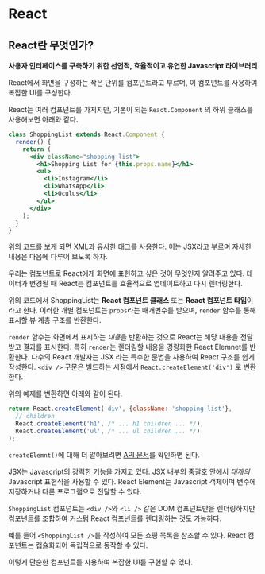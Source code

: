 # React

## React란 무엇인가?

**사용자 인터페이스를 구축하기 위한 선언적, 효율적이고 유연한 Javascript 라이브러리**

React에서 화면을 구성하는 작은 단위를 컴포넌트라고 부르며, 이 컴포넌트를 사용하여 복잡한 UI를 구성한다.

React는 여러 컴포넌트를 가지지만, 기본이 되는 `React.Component` 의 하위 클래스를 사용해보면 아래와 같다.

```jsx
class ShoppingList extends React.Component {
  render() {
    return (
      <div className="shopping-list">
        <h1>Shopping List for {this.props.name}</h1>
        <ul>
          <li>Instagram</li>
          <li>WhatsApp</li>
          <li>Oculus</li>
        </ul>
      </div>
    );
  }
}
```

위의 코드를 보게 되면 XML과 유사한 태그를 사용한다. 이는 JSX라고 부르며 자세한 내용은 다음에 다루어 보도록 하자. 

우리는 컴포넌트로 React에게 화면에 표현하고 싶은 것이 무엇인지 알려주고 있다. 데이터가 변경될 때 React는 컴포넌트를 효율적으로 업데이트하고 다시 렌더링한다.

위의 코드에서 ShoppingList는 **React 컴포넌트 클래스** 또는 **React 컴포넌트 타입**이라고 한다. 이러한 개별 컴포넌트는 `props`라는 매개변수를 받으며, `render` 함수를 통해 표시할 뷰 계층 구조를 반환한다.

`render` 함수는 화면에서 표시하는 *내용*을 반환하는 것으로 React는 해당 내용을 전달받고 결과를 표시한다. 특히 `render`는 렌더링할 내용을 경량화한 React Elemnet를 반환한다. 다수의 React 개발자는 JSX 라는 특수한 문법을 사용하여 React 구조를 쉽게 작성한다. `<div />` 구문은 빌드하는 시점에서 `React.createElement('div')` 로 변환한다.

위의 예제를 변환하면 아래와 같이 된다.

```js
return React.createElement('div', {className: 'shopping-list'},
  // children
  React.createElement('h1', /* ... h1 children ... */),
  React.createElement('ul', /* ... ul children ... */)
);
```

`createElemnt()`에 대해 더 알아보려면 [API 문서](https://ko.reactjs.org/docs/react-api.html#createelement)를 확인하면 된다. 

JSX는 Javascript의 강력한 기능을 가지고 있다. JSX 내부의 중괄호 안에서 *대개의* Javascript 표현식을 사용할 수 있다. React Element는 Javascript 객체이며 변수에 저장하거나 다른 프로그램으로 전달할 수 있다.

`ShoppingList` 컴포넌트는 `<div />`와 `<li />` 같은 DOM 컴포넌트만을 렌더링하지만 컴포넌트를 조합하여 커스텀 React 컴포넌트를 렌더링하는 것도 가능하다.

예를 들어 `<ShoppingList />`를 작성하여 모든 쇼핑 목록을 참조할 수 있다. React 컴포넌트는 캡슐화되어 독립적으로 동작할 수 있다.

이렇게 단순한 컴포넌트를 사용하여 복잡한 UI를 구현할 수 있다.
